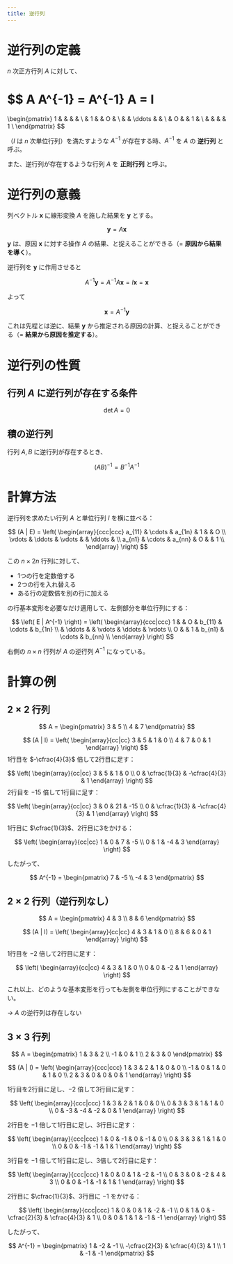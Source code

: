 ```yaml
---
title: 逆行列
---
```


# 逆行列の定義

$n$ 次正方行列 $A$ に対して、

$$
A A^{-1} = A^{-1} A = I
=
\begin{pmatrix}
  1 & & & & \\
   & 1 & & O & \\
   & & \ddots & & \\
   & O & & 1 & \\
   & & & & 1 \\
\end{pmatrix}
$$

（$I$ は $n$ 次単位行列）を満たすような $A^{-1}$ が存在する時、$A^{-1}$ を $A$ の **逆行列** と呼ぶ。

また、逆行列が存在するような行列 $A$ を **正則行列** と呼ぶ。

# 逆行列の意義

列ベクトル $\boldsymbol{x}$ に線形変換 $A$ を施した結果を $\boldsymbol{y}$ とする。

$$
\boldsymbol{y} = A \boldsymbol{x}
$$

$\boldsymbol{y}$ は、原因 $\boldsymbol{x}$ に対する操作 $A$ の結果、と捉えることができる（= **原因から結果を導く**）。

逆行列を $\boldsymbol{y}$ に作用させると

$$
A^{-1} \boldsymbol{y} = A^{-1} A \boldsymbol{x} = I \boldsymbol{x} = \boldsymbol{x}
$$

よって

$$
\boldsymbol{x} = A^{-1} \boldsymbol{y}
$$

これは先程とは逆に、結果 $\boldsymbol{y}$ から推定される原因の計算、と捉えることができる（= **結果から原因を推定する**）。


# 逆行列の性質

## 行列 $A$ に逆行列が存在する条件

$$
\det A = 0
$$

## 積の逆行列

行列 $A, B$ に逆行列が存在するとき、

$$
(AB)^{-1} = B^{-1}A^{-1}
$$


# 計算方法

逆行列を求めたい行列 $A$ と単位行列 $I$ を横に並べる：

$$
(A | E) =
\left(
  \begin{array}{ccc|ccc}
    a_{11} & \cdots & a_{1n} & 1 &        & O \\
    \vdots & \ddots & \vdots &   & \ddots &   \\
    a_{n1} & \cdots & a_{nn} & O &        & 1 \\
  \end{array}
\right)
$$

この $n \times 2n$ 行列に対して、
- 1つの行を定数倍する
- 2つの行を入れ替える
- ある行の定数倍を別の行に加える

の行基本変形を必要なだけ適用して、左側部分を単位行列にする：

$$
\left( E | A^{-1} \right) =
\left(
  \begin{array}{ccc|ccc}
     1 &  & O & b_{11} & \cdots & b_{1n} \\
       & \ddots & & \vdots & \ddots & \vdots \\
     O &  & 1 & b_{n1} & \cdots & b_{nn} \\
  \end{array}
\right)
$$

右側の $n \times n$ 行列が $A$ の逆行列 $A^{-1}$ になっている。


# 計算の例

## $2 \times 2$ 行列

$$
A =
\begin{pmatrix}
  3 & 5 \\
  4 & 7
\end{pmatrix}
$$

$$
(A | I) =
\left(
  \begin{array}{cc|cc}
     3 & 5 & 1 & 0 \\
     4 & 7 & 0 & 1
  \end{array}
\right)
$$
1行目を $-\cfrac{4}{3}$ 倍して2行目に足す：

$$
\left(
  \begin{array}{cc|cc}
     3 & 5 & 1 & 0 \\
     0 & \cfrac{1}{3} & -\cfrac{4}{3} & 1
  \end{array}
\right)
$$
2行目を $-15$ 倍して1行目に足す：

$$
\left(
  \begin{array}{cc|cc}
     3 & 0 & 21 & -15 \\
     0 & \cfrac{1}{3} & -\cfrac{4}{3} & 1
  \end{array}
\right)
$$

1行目に $\cfrac{1}{3}$、2行目に3をかける：

$$
\left(
  \begin{array}{cc|cc}
     1 & 0 & 7 & -5 \\
     0 & 1 & -4 & 3
  \end{array}
\right)
$$

したがって、

$$
A^{-1} =
\begin{pmatrix}
  7  & -5 \\
  -4 & 3
\end{pmatrix}
$$

## $2 \times 2$ 行列（逆行列なし）

$$
A =
\begin{pmatrix}
  4 & 3 \\
  8 & 6
\end{pmatrix}
$$

$$
(A | I) =
\left(
  \begin{array}{cc|cc}
     4 & 3 & 1 & 0 \\
     8 & 6 & 0 & 1
  \end{array}
\right)
$$

1行目を $-2$ 倍して2行目に足す：

$$
\left(
  \begin{array}{cc|cc}
     4 & 3 & 1  & 0 \\
     0 & 0 & -2 & 1
  \end{array}
\right)
$$

これ以上、どのような基本変形を行っても左側を単位行列にすることができない。

→ $A$ の逆行列は存在しない


## $3 \times 3$ 行列

$$
A =
\begin{pmatrix}
  1  & 3 & 2 \\
  -1 & 0 & 1 \\
  2  & 3 & 0
\end{pmatrix}
$$

$$
(A | I) =
\left(
  \begin{array}{ccc|ccc}
     1  & 3 & 2 & 1 & 0 & 0 \\
     -1 & 0 & 1 & 0 & 1 & 0 \\
     2  & 3 & 0 & 0 & 0 & 1 
  \end{array}
\right)
$$

1行目を2行目に足し、$-2$ 倍して3行目に足す：

$$
\left(
  \begin{array}{ccc|ccc}
     1 & 3  & 2  & 1  & 0 & 0 \\
     0 & 3  & 3  & 1  & 1 & 0 \\
     0 & -3 & -4 & -2 & 0 & 1 
  \end{array}
\right)
$$

2行目を $-1$ 倍して1行目に足し、3行目に足す：

$$
\left(
  \begin{array}{ccc|ccc}
     1 & 0 & -1 & 0  & -1 & 0 \\
     0 & 3 & 3  & 1  & 1  & 0 \\
     0 & 0 & -1 & -1 & 1 & 1 
  \end{array}
\right)
$$

3行目を $-1$ 倍して1行目に足し、3倍して2行目に足す：

$$
\left(
  \begin{array}{ccc|ccc}
     1 & 0 & 0  & 1  & -2 & -1 \\
     0 & 3 & 0  & -2 & 4  & 3 \\
     0 & 0 & -1 & -1 & 1  & 1
  \end{array}
\right)
$$

2行目に $\cfrac{1}{3}$、3行目に $-1$ をかける：

$$
\left(
  \begin{array}{ccc|ccc}
     1 & 0 & 0 & 1  & -2 & -1 \\
     0 & 1 & 0 & -\cfrac{2}{3} & \cfrac{4}{3} & 1 \\
     0 & 0 & 1 & 1  & -1  & -1
  \end{array}
\right)
$$

したがって、

$$
A^{-1} =
\begin{pmatrix}
  1  & -2 & -1 \\
  -\cfrac{2}{3} & \cfrac{4}{3} & 1 \\
  1  & -1  & -1
\end{pmatrix}
$$
